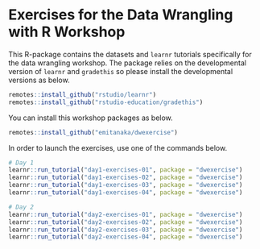 # Exercises for the Data Wrangling with R Workshop

This R-package contains the datasets and `learnr` tutorials specifically for the data wrangling workshop. The package relies on the developmental version of `learnr` and `gradethis` so please install the developmental versions as below.

```r
remotes::install_github("rstudio/learnr")
remotes::install_github("rstudio-education/gradethis")
```

You can install this workshop packages as below.

```r
remotes::install_github("emitanaka/dwexercise")
```

In order to launch the exercises, use one of the commands below.

```r
# Day 1
learnr::run_tutorial("day1-exercises-01", package = "dwexercise")
learnr::run_tutorial("day1-exercises-02", package = "dwexercise")
learnr::run_tutorial("day1-exercises-03", package = "dwexercise")
learnr::run_tutorial("day1-exercises-04", package = "dwexercise")

# Day 2
learnr::run_tutorial("day2-exercises-01", package = "dwexercise")
learnr::run_tutorial("day2-exercises-02", package = "dwexercise")
learnr::run_tutorial("day2-exercises-03", package = "dwexercise")
learnr::run_tutorial("day2-exercises-04", package = "dwexercise")
```